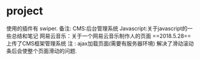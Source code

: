 # project
使用的插件有 swiper.
备注:
CMS:后台管理系统
Javascript:关于javascript的一些总结和笔记
网易云音乐：关于一个网易云音乐制作人的页面 
==2018.5.28==
上传了CMS框架管理系统
注 : ajax加载页面(需要有服务器环境)
解决了滑动滚动条后会使整个页面滑动的问题.
